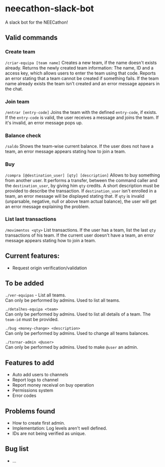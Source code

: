 # neecathon-slack-bot
A slack bot for the NEECathon!

## Valid commands
### Create team
`/criar-equipa [team name]`
Creates a new team, if the name doesn't exists already.  Returns the newly created team information: The name, ID and a access key, which allows users to enter the team using that code. Reports an error stating that a team cannot be created if something fails. If the team name already exists the team isn't created and an error message appears in the chat.
### Join team
`/entrar [entry-code]`
Joins the team with the defined `entry-code`, if exists. If the `entry-code` is valid, the user receives a message and joins the team. If it's invalid, an error message pops up.
### Balance check
`/saldo`
Shows the team-wise current balance. If the user does not have a team, an error message appears stating how to join a team.
### Buy
`/compra [@destination_user] [qty] [description]`
Allows to buy something from another user. It performs a transfer, between the command caller and the `destination_user`, by giving him `qty` credits. A short description must be provided to describe the transaction. If `destination_user` isn't enrolled in a team, an error message will be displayed stating that. If `qty` is invalid (unparsable, negative, null or above team actual balance), the user will get an error message explaining the problem.
### List last transactions
`/movimentos <qty>`
List transactions. If the user has a team, list the last `qty` transactions of his team. If the current user doesn't have a team, an error message appears stating how to join a team.


## Current features:
- Request origin verification/validation

## To be added
```./ver-equipas``` - List all teams. \
Can only be performed by admins. Used to list all teams.


```./detalhes-equipa <team>``` \
Can only be performed by admins. Used to list all details of a team. The `team-id` must be provided.


```./bug <money-change> <description>``` \
Can only be performed by admins. Used to change all teams balances.


```./tornar-admin <@user>``` \
Can only be performed by admins. Used to make `@user` an admin.


## Features to add
- Auto add users to channels
- Report logs to channel
- Report money receival on buy operation
- Permissions system
- Error codes

## Problems found
- How to create first admin.
- Implementation: Log levels aren't well defined.
- IDs are not being verified as unique.

## Bug list
- ...